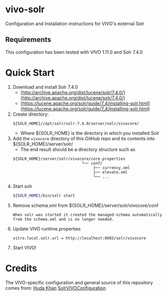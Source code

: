 # vivo-solr
Configuration and Installation instructions for VIVO's external Solr

## Requirements
This configuration has been tested with VIVO 1.11.0 and Solr 7.4.0

# Quick Start
1. Download and install Solr 7.4.0
   - [http://archive.apache.org/dist/lucene/solr/7.4.0/](http://archive.apache.org/dist/lucene/solr/7.4.0/)
   - [https://lucene.apache.org/solr/guide/7_4/installing-solr.html](https://lucene.apache.org/solr/guide/7_4/installing-solr.html)
1. Create directory:
   ```
   ${SOLR_HOME}//opt/solr/solr-7.4.0/server/solr/vivocore/
   ```
      - Where ${SOLR_HOME} is the directory in which you installed Solr
1. Add the `vivocore` directory of this GitHub repo and its contents into ${SOLR_HOME}/server/solr/
   - The end result should be a directory structure such as
   ```
   ${SOLR_HOME}/server/solr/vivocore/core.properties
                                 └── conf/
                                      ├── currency.xml
                                      ├── elevate.xml
                                      └── ... 
   ```
1. Start solr
   ```bash
   ${SOLR_HOME}/bin/solr start
   ```
1. Remove schema.xml from ${SOLR_HOME}/server/solr/vivocore/conf
   ```
   When solr was started it created the managed-schema automatically from the schema.xml and is no longer needed.
   ```
1. Update VIVO runtime.properties
   ```
   vitro.local.solr.url = http://localhost:8983/solr/vivocore   
   ```
1. Start VIVO!

# Credits
The VIVO-specific configuration and general source of this repository comes from:
[Huda Khan](https://github.com/hudajkhan) [SolrVIVOConfiguration](https://github.com/hudajkhan/SolrVIVOConfiguration)
